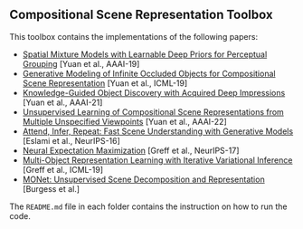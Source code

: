 ## Compositional Scene Representation Toolbox

This toolbox contains the implementations of the following papers:
- [Spatial Mixture Models with Learnable Deep Priors for Perceptual Grouping](https://arxiv.org/abs/1902.02502) \[Yuan et al., AAAI-19\]
- [Generative Modeling of Infinite Occluded Objects for Compositional Scene Representation](http://proceedings.mlr.press/v97/yuan19b.html) \[Yuan et al., ICML-19\]
- [Knowledge-Guided Object Discovery with Acquired Deep Impressions](https://arxiv.org/abs/2103.10611) \[Yuan et al., AAAI-21\]
- [Unsupervised Learning of Compositional Scene Representations from Multiple Unspecified Viewpoints](https://arxiv.org/abs/2112.03568) \[Yuan et al., AAAI-22\]
- [Attend, Infer, Repeat: Fast Scene Understanding with Generative Models](https://papers.nips.cc/paper/6230-attend-infer-repeat-fast-scene-understanding-with-generative-models) \[Eslami et al., NeurIPS-16\]
- [Neural Expectation Maximization](https://papers.nips.cc/paper/7246-neural-expectation-maximization) \[Greff et al., NeurIPS-17\]
- [Multi-Object Representation Learning with Iterative Variational Inference](http://proceedings.mlr.press/v97/greff19a.html) \[Greff et al., ICML-19\]
- [MONet: Unsupervised Scene Decomposition and Representation](https://arxiv.org/abs/1901.11390) \[Burgess et al.\]

The `README.md` file in each folder contains the instruction on how to run the code.
